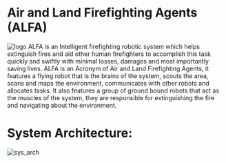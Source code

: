 # Air and Land Firefighting Agents (ALFA)

![logo](https://raw.githubusercontent.com/abdalmoniem/Air_and_Land_Firefighting_Agents_-ALFA-/master/assets/logo.png)
ALFA is an Intelligent firefighting robotic system which helps extinguish fires and aid other human firefighters to accomplish this task quickly and swiftly with minimal losses, damages and most importantly saving lives.  ALFA is an Acronym of Air and Land Firefighting Agents, it features a flying robot that is the brains of the system, scouts the area, scans and maps the environment, communicates with other robots and allocates tasks. It also features a group of ground bound robots that act as the muscles of the system, they are responsible for extinguishing the fire and navigating about the environment.

# System Architecture:
![sys_arch](https://raw.githubusercontent.com/abdalmoniem/Air_and_Land_Firefighting_Agents_-ALFA-/master/assets/system_arch.png)
